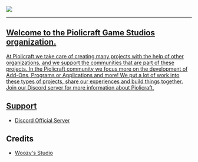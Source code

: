 <div>
  <a href="https://github.com/PiolicraftStudios"><img src="https://cdn.discordapp.com/attachments/1059645728391168010/1098015792550912111/style_3_title.png">
</div>
  
---
## Welcome to the Piolicraft Game Studios organization.

At Piolicraft we take care of creating many projects with the help of other organizations, and we support the communities that are part of these projects. In the Piolicraft community we focus more on the development of Add-Ons, Programs or Applications and more! We put a lot of work into these types of projects, share our experiences and build things together. Join our Discord server for more information about Piolicraft.

## Support
- [Discord Official Server](https://discord.gg/kUgYEaaVkm)
  
## Credits
  
- [Woozy's Studio](https://github.com/WoozyStudio)
